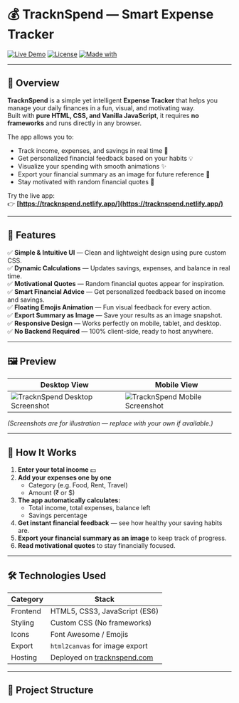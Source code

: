 # 💰 TracknSpend — Smart Expense Tracker

[![Live Demo](https://img.shields.io/badge/Live%20Demo-tracknspend.netlify.app-green?style=for-the-badge)](https://tracknspend.netlify.app)
[![License](https://img.shields.io/badge/license-MIT-blue?style=for-the-badge)](#license)
[![Made with](https://img.shields.io/badge/Made%20With-HTML%2C%20CSS%2C%20JavaScript-orange?style=for-the-badge)](#technologies-used)

---

## 🌟 Overview

**TracknSpend** is a simple yet intelligent **Expense Tracker** that helps you manage your daily finances in a fun, visual, and motivating way.  
Built with **pure HTML, CSS, and Vanilla JavaScript**, it requires **no frameworks** and runs directly in any browser.

The app allows you to:
- Track income, expenses, and savings in real time 🧮  
- Get personalized financial feedback based on your habits 💡  
- Visualize your spending with smooth animations ✨  
- Export your financial summary as an image for future reference 📸  
- Stay motivated with random financial quotes 💬  

Try the live app:  
👉 **[https://tracknspend.netlify.app/](https://tracknspend.netlify.app/)**

---

## 🚀 Features

✅ **Simple & Intuitive UI** — Clean and lightweight design using pure custom CSS.  
✅ **Dynamic Calculations** — Updates savings, expenses, and balance in real time.  
✅ **Motivational Quotes** — Random financial quotes appear for inspiration.  
✅ **Smart Financial Advice** — Get personalized feedback based on income and savings.  
✅ **Floating Emojis Animation** — Fun visual feedback for every action.  
✅ **Export Summary as Image** — Save your results as an image snapshot.  
✅ **Responsive Design** — Works perfectly on mobile, tablet, and desktop.  
✅ **No Backend Required** — 100% client-side, ready to host anywhere.

---

## 🖼️ Preview

| Desktop View | Mobile View |
|---------------|-------------|
| ![TracknSpend Desktop Screenshot]([[https://tracknspend.netlify.app/](https://tracknspend.netlify.app/)](https://tracknspend.netlify.app/)/preview-desktop.png) | ![TracknSpend Mobile Screenshot](https://tracknspend.netlify.app//preview-mobile.png) |

*(Screenshots are for illustration — replace with your own if available.)*

---

## 🧠 How It Works

1. **Enter your total income** 💵  
2. **Add your expenses one by one**  
   - Category (e.g. Food, Rent, Travel)  
   - Amount (₹ or $)  
3. **The app automatically calculates:**
   - Total income, total expenses, balance left  
   - Savings percentage  
4. **Get instant financial feedback** — see how healthy your saving habits are.  
5. **Export your financial summary as an image** to keep track of progress.  
6. **Read motivational quotes** to stay financially focused.  

---

## 🛠️ Technologies Used

| Category | Stack |
|-----------|--------|
| Frontend | HTML5, CSS3, JavaScript (ES6) |
| Styling | Custom CSS (No frameworks) |
| Icons | Font Awesome / Emojis |
| Export | `html2canvas` for image export |
| Hosting | Deployed on [tracknspend.com](https://tracknspend.netlify.app/) |

---

## 📂 Project Structure


